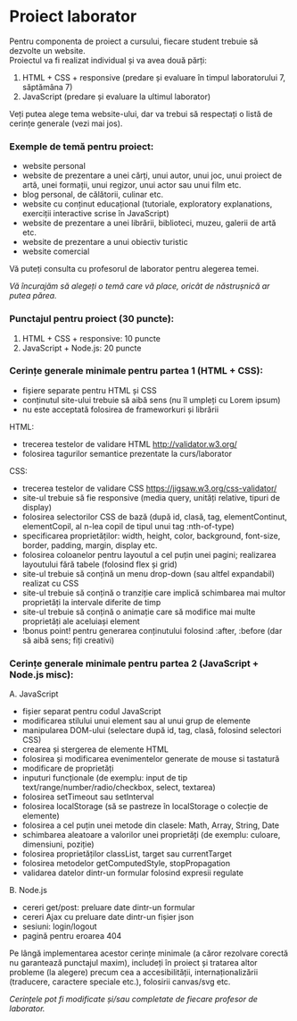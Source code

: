 # Proiect laborator
 
Pentru componenta de proiect a cursului, fiecare student trebuie să dezvolte un website.  
Proiectul va fi realizat individual și va avea două părți:  
1. HTML + CSS + responsive (predare și evaluare în timpul laboratorului 7, săptămâna 7)  
2. JavaScript (predare și evaluare la ultimul laborator)

Veți putea alege tema website-ului, dar va trebui să respectați o listă de cerințe generale (vezi mai jos).

### Exemple de temă pentru proiect:
- website personal 
- website de prezentare a unei cărți, unui autor, unui joc, unui proiect de artă, unei formații, unui regizor, unui actor sau unui film etc.  
- blog personal, de călătorii, culinar etc.  
- website cu conținut educațional (tutoriale, exploratory explanations, exerciții interactive scrise în JavaScript)
- website de prezentare a unei librării, biblioteci, muzeu, galerii de artă etc.  
- website de prezentare a unui obiectiv turistic  
- website comercial 

Vă puteți consulta cu profesorul de laborator pentru alegerea temei.  

*Vă încurajăm să alegeți o temă care vă place, oricât de năstrușnică ar putea părea.*

### Punctajul pentru proiect (30 puncte):

1. HTML + CSS + responsive:  10 puncte  
2. JavaScript + Node.js: 20 puncte

### Cerințe generale minimale pentru partea 1 (HTML + CSS):

- fișiere separate pentru HTML și CSS
- conținutul site-ului trebuie să aibă sens (nu îl umpleți cu Lorem ipsum)
- nu este acceptată folosirea de frameworkuri și librării

HTML:
- trecerea testelor de validare HTML http://validator.w3.org/
- folosirea tagurilor semantice prezentate la curs/laborator

CSS:
- trecerea testelor de validare CSS https://jigsaw.w3.org/css-validator/
- site-ul trebuie să fie responsive (media query, unități relative, tipuri de display)
- folosirea selectorilor CSS de bază (după id, clasă, tag, elementContinut, elementCopil, al n-lea copil de tipul unui tag :nth-of-type)
- specificarea proprietăților: width, height, color, background, font-size, border, padding, margin, display etc.
- folosirea coloanelor pentru layoutul a cel puțin unei pagini; realizarea layoutului fără tabele (folosind flex și grid)
- site-ul trebuie să conțină un menu drop-down (sau altfel expandabil) realizat cu CSS
- site-ul trebuie să conțină o tranziție care implică schimbarea mai multor proprietăți la intervale diferite de timp
- site-ul trebuie să conțină o animație care să modifice mai multe proprietăți ale aceluiași element
- !bonus point! pentru generarea conținutului folosind :after, :before (dar să aibă sens; fiți creativi)  

### Cerințe generale minimale pentru partea 2 (JavaScript + Node.js misc):
A. JavaScript
- fișier separat pentru codul JavaScript
- modificarea stilului unui element sau al unui grup de elemente
- manipularea DOM-ului (selectare după id, tag, clasă, folosind selectori CSS)
- crearea și stergerea de elemente HTML
- folosirea și modificarea evenimentelor generate de mouse si tastatură
- modificare de proprietăți
- inputuri funcționale (de exemplu: input de tip text/range/number/radio/checkbox, select, textarea)
- folosirea setTimeout sau setInterval
- folosirea localStorage (să se pastreze în localStorage o colecție de elemente)
- folosirea a cel puțin unei metode din clasele: Math, Array, String, Date
- schimbarea aleatoare a valorilor unei proprietăți (de exemplu: culoare, dimensiuni, poziție)
- folosirea proprietăților classList, target sau currentTarget
- folosirea metodelor getComputedStyle, stopPropagation
- validarea datelor dintr-un formular folosind expresii regulate

B. Node.js
- cereri get/post: preluare date dintr-un formular
- cereri Ajax cu preluare date dintr-un fișier json
- sesiuni: login/logout
- pagină pentru eroarea 404

Pe lângă implementarea acestor cerințe minimale (a căror rezolvare corectă nu garantează punctajul maxim), includeți în proiect și tratarea altor probleme (la alegere) precum cea a accesibilității, internaționalizării (traducere, caractere speciale etc.), folosirii canvas/svg etc.  

*Cerințele pot fi modificate și/sau completate de fiecare profesor de laborator.*
